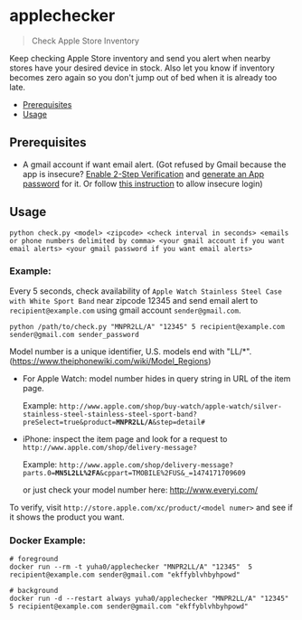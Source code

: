 # applechecker

> Check Apple Store Inventory

Keep checking Apple Store inventory and send you alert when nearby stores have your desired device in stock.
Also let you know if inventory becomes zero again so you don't jump out of bed when it is already too late.

* [Prerequisites](#prerequisites)
* [Usage](#usage)

## Prerequisites

* A gmail account if want email alert. (Got refused by Gmail because the app is insecure? [Enable 2-Step Verification](https://support.google.com/accounts/answer/185839?hl=en) and [generate an App password]() for it. Or follow [this instruction](https://support.google.com/accounts/answer/6010255?hl=en) to allow insecure login)

## Usage

```
python check.py <model> <zipcode> <check interval in seconds> <emails or phone numbers delimited by comma> <your gmail account if you want email alerts> <your gmail password if you want email alerts>
```

### Example:

Every 5 seconds, check availability of `Apple Watch Stainless Steel Case with White Sport Band` near zipcode 12345 and send email alert to `recipient@example.com` using gmail account `sender@gmail.com`.

```
python /path/to/check.py "MNPR2LL/A" "12345" 5 recipient@example.com sender@gmail.com sender_password
```

Model number is a unique identifier, U.S. models end with "LL/*". (https://www.theiphonewiki.com/wiki/Model_Regions)

* For Apple Watch: model number hides in query string in URL of the item page.

    Example:
    `http://www.apple.com/shop/buy-watch/apple-watch/silver-stainless-steel-stainless-steel-sport-band?preSelect=true&product=`**`MNPR2LL/A`**`&step=detail#`

* iPhone: inspect the item page and look for a request to `http://www.apple.com/shop/delivery-message?`

    Example:
    `http://www.apple.com/shop/delivery-message?parts.0=`**`MN5L2LL%2FA`**`&cppart=TMOBILE%2FUS&_=1474171709609`

    or just check your model number here: http://www.everyi.com/

To verify, visit `http://store.apple.com/xc/product/<model numer>` and see if it shows the product you want.

### Docker Example:

```
# foreground
docker run --rm -t yuha0/applechecker "MNPR2LL/A" "12345"  5 recipient@example.com sender@gmail.com "ekffyblvhbyhpowd"
```

```
# background
docker run -d --restart always yuha0/applechecker "MNPR2LL/A" "12345" 5 recipient@example.com sender@gmail.com "ekffyblvhbyhpowd"
```
